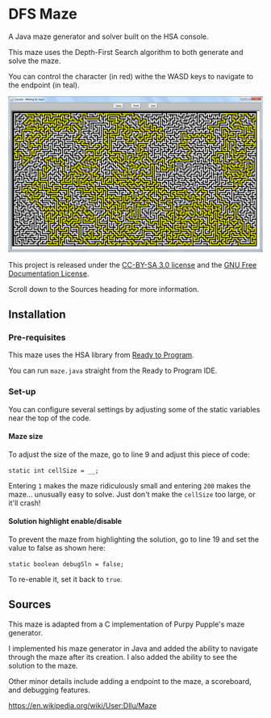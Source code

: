 # DFS Maze

A Java maze generator and solver built on the HSA console.

This maze uses the Depth-First Search algorithm to both generate and solve the maze.

You can control the character (in red) withe the WASD keys to navigate to the endpoint (in teal).

<img src="/img/maze-1.png" alt="DFS Maze" width="623"/>

This project is released under the [CC-BY-SA 3.0 license](https://freedomdefined.org/Licenses/CC-BY-SA-3.0) and the [GNU Free Documentation License](https://en.wikipedia.org/wiki/GNU_Free_Documentation_License).

Scroll down to the Sources heading for more information.

## Installation

### Pre-requisites
This maze uses the HSA library from [Ready to Program](http://compsci.ca/holtsoft/).

You can run `maze.java` straight from the Ready to Program IDE.

### Set-up
You can configure several settings by adjusting some of the static variables near the top of the code.

#### Maze size
To adjust the size of the maze, go to line 9 and adjust this piece of code:

```static int cellSize = __;```

Entering `1` makes the maze ridiculously small and entering `200` makes the maze... unusually easy to solve.
Just don't make the `cellSize` too large, or it'll crash!

#### Solution highlight enable/disable
To prevent the maze from highlighting the solution, go to line 19 and set the value to false as shown here:

```static boolean debugSln = false;```

To re-enable it, set it back to `true`.

## Sources
This maze is adapted from a C implementation of Purpy Pupple's maze generator.

I implemented his maze generator in Java and added the ability to navigate through the maze after its creation.
I also added the ability to see the solution to the maze.

Other minor details include adding a endpoint to the maze, a scoreboard, and debugging features.

https://en.wikipedia.org/wiki/User:Dllu/Maze
